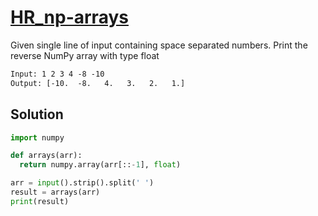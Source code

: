 # [HR_np-arrays](https://www.hackerrank.com/challenges/np-arrays)

Given single line of input containing space separated numbers.
Print the reverse NumPy array with type float

```txt
Input: 1 2 3 4 -8 -10
Output: [-10.  -8.   4.   3.   2.   1.]
```

## Solution

```py
import numpy

def arrays(arr):
  return numpy.array(arr[::-1], float)

arr = input().strip().split(' ')
result = arrays(arr)
print(result)
```

